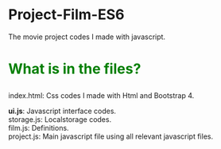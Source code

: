 # Project-Film-ES6
The movie project codes I made with javascript.

# <p style="color: green;">What is in the files?</p>
index.html: Css codes I made with Html and Bootstrap 4.

<b>ui.js</b>: Javascript interface codes. <br>
storage.js: Localstorage codes.<br>
film.js: Definitions.<br>
project.js: Main javascript file using all relevant javascript files.<br>
